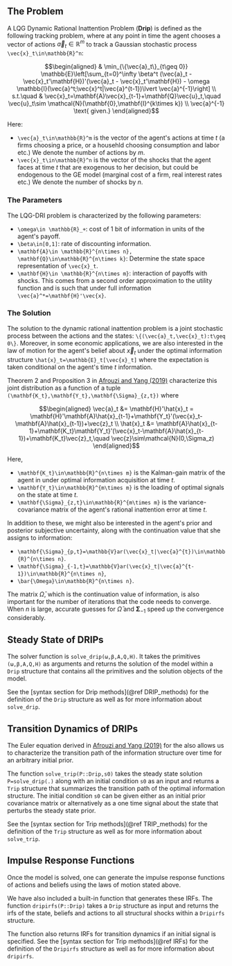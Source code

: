 ## The Problem
A LQG Dynamic Rational Inattention Problem (**Drip**) is defined as the following tracking problem, where at any point in time the agent chooses a vector of actions $\vec{a}_t\in\mathbb{R}^m$ to track a Gaussian stochastic process ``\vec{x}_t\in\mathbb{R}^n``:
```math
\begin{aligned}
    & \min_{\{\vec{a}_t\}_{t\geq 0}} \mathbb{E}\left[\sum_{t=0}^\infty \beta^t (\vec{a}_t - \vec{x}_t'\mathbf{H})'(\vec{a}_t - \vec{x}_t'\mathbf{H}) - \omega \mathbb{I}(\vec{a}^t;\vec{x}^t|\vec{a}^{t-1})\lvert \vec{a}^{-1}\right] \\
    s.t.\quad &
        \vec{x}_t=\mathbf{A}\vec{x}_{t-1}+\mathbf{Q}\vec{u}_t,\quad \vec{u}_t\sim \mathcal{N}(\mathbf{0},\mathbf{I}^{k\times k}) \\
        \vec{a}^{-1} \text{ given.}
\end{aligned}
```

Here:
* ``\vec{a}_t\in\mathbb{R}^m`` is the vector of the agent's actions at time $t$ (a firms choosing a price, or a househld choosing consumption and labor etc.) We denote the number of actions by $m$.
* ``\vec{x}_t\in\mathbb{R}^n`` is the vector of the shocks that the agent faces at time $t$ that are exogenous to her decision, but could be endogenous to the GE model (marginal cost of a firm, real interest rates etc.) We denote the number of shocks by $n$.

### The Parameters
The LQG-DRI problem is characterized by the following parameters:
* ``\omega\in \mathbb{R}_+``: cost of 1 bit of information in units of the agent's payoff.
* ``\beta\in[0,1]``: rate of discounting information.
* ``\mathbf{A}\in \mathbb{R}^{n\times n}, \mathbf{Q}\in\mathbb{R}^{n\times k}``: Determine the state space representation of ``\vec{x}_t``.
* ``\mathbf{H}\in \mathbb{R}^{n\times m}``: interaction of payoffs with shocks. This comes from a second order approximation to the utility function and is such that under full information ``\vec{a}^*=\mathbf{H}'\vec{x}``.

### The Solution
The solution to the dynamic rational inattention problem is a joint stochastic process between the actions and the states: ``\{(\vec{a}_t,\vec{x}_t):t\geq 0\}``. Moreover, in some economic applications, we are also interested in the law of motion for the agent's belief about $\vec{x}_t$ under the optimal information structure ``\hat{x}_t=\mathbb{E}_t[\vec{x}_t]`` where the expectation is taken conditional on the agent's time $t$ information.

Theorem 2 and Proposition 3 in [Afrouzi and Yang (2019)](http://www.afrouzi.com/dynamic_inattention.pdf) characterize this joint distribution as a function of a tuple ``(\mathbf{K_t},\mathbf{Y_t},\mathbf{\Sigma}_{z,t})`` where
```math
\begin{aligned}
    \vec{a}_t &= \mathbf{H}'\hat{x}_t = \mathbf{H}'\mathbf{A}\hat{x}_{t-1}+\mathbf{Y_t}'(\vec{x}_t-\mathbf{A}\hat{x}_{t-1})+\vec{z}_t \\
    \hat{x}_t &= \mathbf{A}\hat{x}_{t-1}+\mathbf{K_t}\mathbf{Y_t}'(\vec{x}_t-\mathbf{A}\hat{x}_{t-1})+\mathbf{K_t}\vec{z}_t,\quad \vec{z}\sim\mathcal{N}(0,\Sigma_z)
\end{aligned}
```

Here,

* ``\mathbf{K_t}\in\mathbb{R}^{n\times m}`` is the Kalman-gain matrix of the agent in under optimal information acquisition at time $t$.
* ``\mathbf{Y_t}\in\mathbb{R}^{m\times m}`` is the loading of optimal signals on the state at time $t$.
* ``\mathbf{\Sigma}_{z,t}\in\mathbb{R}^{m\times m}`` is the variance-covariance matrix of the agent's rational inattention error at time $t$.

In addition to these, we might also be interested in the agent's prior and posterior subjective uncertainty, along with the continuation value that she assigns to information:
* ``\mathbf{\Sigma}_{p,t}=\mathbb{V}ar(\vec{x}_t|\vec{a}^{t})\in\mathbb{R}^{n\times n}``.
* ``\mathbf{\Sigma}_{-1,t}=\mathbb{V}ar(\vec{x}_t|\vec{a}^{t-1})\in\mathbb{R}^{n\times n}``,
* ``\bar{\Omega}\in\mathbb{R}^{n\times n}``.

The matrix $\bar{\Omega}$, which is the continuation value of information, is also important for the number of iterations that the code needs to converge. When $n$ is large, accurate guesses for $\bar{\Omega}$ and $\mathbf{\Sigma}_{-1}$ speed up the convergence considerably.

## Steady State of DRIPs

The solver function is `solve_drip(ω,β,A,Q,H)`. It takes the primitives `(ω,β,A,Q,H)` as arguments and returns the solution of the model within a `Drip` structure that contains all the primitives and the solution objects of the model.

See the [syntax section for Drip methods](@ref DRIP_methods) for the definition of the `Drip` structure as well as for more information about `solve_drip`.

## Transition Dynamics of DRIPs

The Euler equation derived in [Afrouzi and Yang (2019)](http://www.afrouzi.com/dynamic_inattention.pdf) for the  also allows us to characterize the transition path of the information structure over time for an arbitrary initial prior.

The function `solve_trip(P::Drip,s0)` takes the steady state solution `P=solve_drip(.)` along with an initial condition `s0` as an input and returns a `Trip` structure that summarizes the transition path of the optimal information structure. The initial condition `s0` can be given either as an initial prior covariance matrix or alternatively as a one time signal about the state that perturbs the steady state prior.

See the [syntax section for Trip methods](@ref TRIP_methods) for the definition of the `Trip` structure as well as for more information about `solve_trip`.

## Impulse Response Functions

Once the model is solved, one can generate the impulse response functions of actions and beliefs using the laws of motion stated above.

We have also included a built-in function that generates these IRFs. The function `dripirfs(P::Drip)` takes a `Drip` structure as input and returns the irfs of the state, beliefs and actions to all structural shocks within a `Dripirfs` structure.

The function also returns IRFs for transition dynamics if an initial signal is specified. See the [syntax section for Trip methods](@ref IRFs) for the definition of the `Dripirfs` structure as well as for more information about `dripirfs`.
